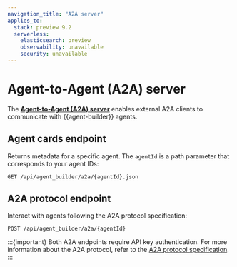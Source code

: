 ```yaml
---
navigation_title: "A2A server"
applies_to:
  stack: preview 9.2
  serverless:
    elasticsearch: preview
    observability: unavailable
    security: unavailable
---
```


# Agent-to-Agent (A2A) server

The [**Agent-to-Agent (A2A) server**](https://github.com/a2aproject/A2A) enables external A2A clients to communicate with {{agent-builder}} agents.

## Agent cards endpoint

Returns metadata for a specific agent. The `agentId` is a path parameter that corresponds to your agent IDs:

```
GET /api/agent_builder/a2a/{agentId}.json
```

## A2A protocol endpoint

Interact with agents following the A2A protocol specification:

```
POST /api/agent_builder/a2a/{agentId}
```

:::{important}
Both A2A endpoints require API key authentication. For more information about the A2A protocol, refer to the [A2A protocol specification](https://a2aprotocol.ai/docs/guide/a2a-protocol-specification-python#protocol-flow-diagram).
:::
